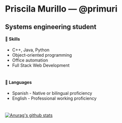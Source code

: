 # Priscila Murillo — @primuri 
## Systems engineering student 

#### 🧠 Skills  
* C++, Java, Python
* Object-oriented programming
* Office automation
* Full Stack Web Development
#
#### 📘 Languages 
* Spanish - Native or bilingual proficiency
* English - Professional working proficiency

<!--
#### 💻 Projects
* 
* 
* 
-->

#

[![Anurag's github stats](https://github-readme-stats.vercel.app/api?username=primuri)](https://github.com/primuri/github-readme-stats)
